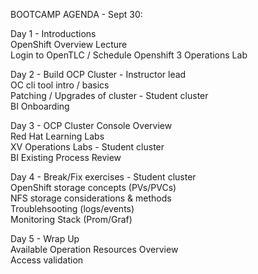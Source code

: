 BOOTCAMP AGENDA - Sept 30:

Day 1 - Introductions  
	OpenShift Overview Lecture  
	Login to OpenTLC / Schedule Openshift 3 Operations Lab  

Day 2 - Build OCP Cluster - Instructor lead  
	OC cli tool intro / basics  
	Patching / Upgrades of cluster - Student cluster  
	BI Onboarding  
	
Day 3 - OCP Cluster Console Overview  
	Red Hat Learning Labs  
	XV Operations Labs - Student cluster  
	BI Existing Process Review  

Day 4 - Break/Fix exercises - Student cluster  
	OpenShift storage concepts (PVs/PVCs)  
	NFS storage considerations & methods  
	Troublehsooting (logs/events)  
	Monitoring Stack (Prom/Graf)  
	
Day 5 - Wrap Up  
	Available Operation Resources Overview  
	Access validation  
